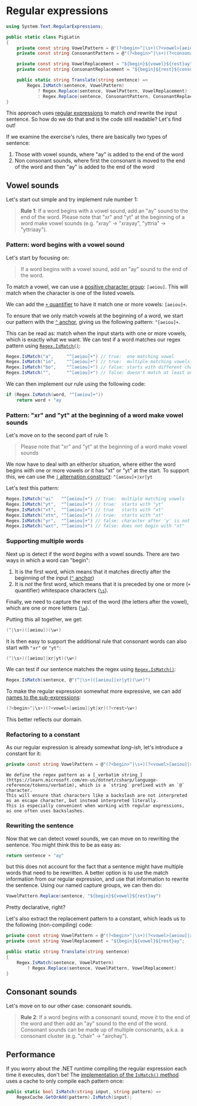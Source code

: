 # Regular expressions

```csharp
using System.Text.RegularExpressions;

public static class PigLatin
{
    private const string VowelPattern = @"(?<begin>^|\s+)(?<vowel>[aeiou]|xr|yt)(?<rest>\w+)";
    private const string ConsonantPattern = @"(?<begin>^|\s+)(?<consonant>([^aeiou]?qu|[^aeiou]+))(?<rest>[aeiouy]\w*)";

    private const string VowelReplacement = "${begin}${vowel}${rest}ay";
    private const string ConsonantReplacement = "${begin}${rest}${consonant}ay";

    public static string Translate(string sentence) =>
        Regex.IsMatch(sentence, VowelPattern)
            ? Regex.Replace(sentence, VowelPattern, VowelReplacement)
            : Regex.Replace(sentence, ConsonantPattern, ConsonantReplacement);
}
```

This approach uses [regular expressions][regular-expressions] to match _and_ rewrite the input sentence.
So how do we do that and is the code still readable?
Let's find out!

If we examine the exercise's rules, there are basically two types of sentence:

1. Those with vowel sounds, where "ay" is added to the end of the word
2. Non consonant sounds, where first the consonant is moved to the end of the word and then "ay" is added to the end of the word

## Vowel sounds

Let's start out simple and try implement rule number 1:

> **Rule 1**: If a word begins with a vowel sound, add an "ay" sound to the end of the word. Please note that "xr" and "yt" at the beginning of a word make vowel sounds (e.g. "xray" -> "xrayay", "yttria" -> "yttriaay").

### Pattern: word begins with a vowel sound

Let's start by focusing on:

> If a word begins with a vowel sound, add an "ay" sound to the end of the word.

To match a vowel, we can use a [positive character group][regex-positive-character-group]: `[aeiou]`.
This will match when the character is one of the listed vowels.

We can add the [`+` quantifier][regex-quantifiers] to have it match one or more vowels: `[aeiou]+`.

To ensure that we only match vowels at the beginning of a word, we start our pattern with the [`^` anchor][regex-anchors], giving us the following pattern: `^[aeiou]+`.

This can be read as: match when the input starts with one or more vowels, which is exactly what we want.
We can test if a word matches our regex pattern using [`Regex.IsMatch()`][regex-ismatch]:

```csharp
Regex.IsMatch("a",     "^[aeiou]+") // true:  one matching vowel
Regex.IsMatch("io",    "^[aeiou]+") // true:  multiple matching vowels
Regex.IsMatch("bo",    "^[aeiou]+") // false: starts with different character
Regex.IsMatch("",      "^[aeiou]+") // false: doesn't match at least once
```

We can then implement our rule using the following code:

```csharp
if (Regex.IsMatch(word, "^[aeiou]+"))
    return word + "ay
```

### Pattern: "xr" and "yt" at the beginning of a word make vowel sounds

Let's move on to the second part of rule 1:

> Please note that "xr" and "yt" at the beginning of a word make vowel sounds

We now have to deal with an either/or situation, where either the word begins with one or more vowels _or_ it has "xt" or "yt" at the start.
To support this, we can use the [`|` alternation construct][regex-either-or]: `^[aeiou]+|xr|yt`

Let's test this pattern:

```csharp
Regex.IsMatch("ai"   "^[aeiou]+") // true:  multiple matching vowels
Regex.IsMatch("yt",  "^[aeiou]+") // true:  starts with "yt"
Regex.IsMatch("xt",  "^[aeiou]+") // true   starts with "xt"
Regex.IsMatch("xtn", "^[aeiou]+") // true:  starts with "xt"
Regex.IsMatch("yr",  "^[aeiou]+") // false: character after 'y' is not 't'
Regex.IsMatch("wxt", "^[aeiou]+") // false: does not begin with "xt"
```

### Supporting multiple words

Next up is detect if the word _begins_ with a vowel sounds.
There are two ways in which a word can "begin":

1. It is the first word, which means that it matches directly after the beginning of the input ([`^` anchor][regex-anchors])
2. It is _not_ the first word, which means that it is preceded by one or more (`+` quantifier) whitespace characters ([`\s`][regex-whitespace-character-group]).

Finally, we need to capture the rest of the word (the letters after the vowel), which are one or more letters ([`\w`][regex-word-character-group]).

Putting this all together, we get:

```csharp
(^|\s+)([aeiou])(\w+)
```

It is then easy to support the additional rule that consonant words can also start with `"xr"` or `"yt"`:

```csharp
(^|\s+)([aeiou]|xr|yt)(\w+)
```

We can test if our sentence matches the regex using [`Regex.IsMatch()`][regex-ismatch]:

```csharp
Regex.IsMatch(sentence, @"(^|\s+)([aeiou]|xr|yt)(\w+)")
```

To make the regular expression somewhat more expressive, we can add [names to the sub-expressions][regex-named-matched-subexpression]:

```csharp
(?<begin>^|\s+)(?<vowel>[aeiou]|yt|xr)(?<rest>\w+)
```

This better reflects our domain.

### Refactoring to a constant

As our regular expression is already somewhat _long-ish_, let's introduce a constant for it:

```csharp
private const string VowelPattern = @"(?<begin>^|\s+)(?<vowel>[aeiou]|xr|yt)(?<rest>\w+)";
```

```exercism/note
We define the regex pattern as a [_verbatim string_](https://learn.microsoft.com/en-us/dotnet/csharp/language-reference/tokens/verbatim), which is a `string` prefixed with an `@` character.
This will ensure that characters like a backslash are not interpreted as an escape character, but instead interpreted literally.
This is especially convenient when working with regular expressions, as one often uses backslashes.
```

### Rewriting the sentence

Now that we can detect vowel sounds, we can move on to rewriting the sentence.
You might think this to be as easy as:

```csharp
return sentence + "ay"
```

but this does not account for the fact that a sentence might have multiple words that need to be rewritten.
A better option is to use the match information from our regular expression, and use that information to rewrite the sentence.
Using our named capture groups, we can then do:

```csharp
VowelPattern.Replace(sentence, "${begin}${vowel}${rest}ay")
```

Pretty declarative, right?

Let's also extract the replacement pattern to a constant, which leads us to the following (non-compiling) code:

```csharp
private const string VowelPattern = @"(?<begin>^|\s+)(?<vowel>[aeiou]|xr|yt)(?<rest>\w+)";
private const string VowelReplacement = "${begin}${vowel}${rest}ay";

public static string Translate(string sentence)
{
    Regex.IsMatch(sentence, VowelPattern)
        ? Regex.Replace(sentence, VowelPattern, VowelReplacement)
}
```

## Consonant sounds

Let's move on to our other case: consonant sounds.

> **Rule 2**: If a word begins with a consonant sound, move it to the end of the word and then add an "ay" sound to the end of the word. Consonant sounds can be made up of multiple consonants, a.k.a. a consonant cluster (e.g. "chair" -> "airchay").

<!--
- **Rule 4**: If a word contains a "y" after a consonant cluster or as the second letter in a two letter word it makes a vowel sound (e.g. "rhythm" -> "ythmrhay", "my" -> "ymay").


- **Rule 3**: If a word starts with a consonant sound followed by "qu", move it to the end of the word, and then add an "ay" sound to the end of the word (e.g. "square" -> "aresquay"). -->

## Performance

If you worry about the .NET runtime compiling the regular expression each time it executes, don't be!
The [implementation of the `IsMatch()` method][regex.is-match-source] uses a cache to only compile each pattern once:

```csharp
public static bool IsMatch(string input, string pattern) =>
    RegexCache.GetOrAdd(pattern).IsMatch(input);
```

[regular-expressions]: https://learn.microsoft.com/en-us/dotnet/standard/base-types/regular-expression-language-quick-reference
[regex-ismatch]: https://learn.microsoft.com/en-us/dotnet/api/system.text.regularexpressions.regex.ismatch
[regex-replace]: https://learn.microsoft.com/en-us/dotnet/api/system.text.regularexpressions.regex.replace
[regex-character-classes]: https://learn.microsoft.com/en-us/dotnet/standard/base-types/character-classes-in-regular-expressions
[regex-word-character-group]: https://learn.microsoft.com/en-us/dotnet/standard/base-types/character-classes-in-regular-expressions#word-character-w
[regex-whitespace-character-group]: https://learn.microsoft.com/en-us/dotnet/standard/base-types/character-classes-in-regular-expressions#whitespace-character-s
[regex-anchors]: https://learn.microsoft.com/en-us/dotnet/standard/base-types/anchors-in-regular-expressions
[regex-named-matched-subexpression]: https://learn.microsoft.com/en-us/dotnet/standard/base-types/grouping-constructs-in-regular-expressions#named_matched_subexpression
[regex.is-match-source]: https://github.com/dotnet/runtime/blob/main/src/libraries/System.Text.RegularExpressions/src/System/Text/RegularExpressions/Regex.Match.cs#L14
[regex-positive-character-group]: https://learn.microsoft.com/en-us/dotnet/standard/base-types/character-classes-in-regular-expressions#PositiveGroup
[regex-quantifiers]: https://learn.microsoft.com/en-us/dotnet/standard/base-types/quantifiers-in-regular-expressions
[regex-either-or]: https://learn.microsoft.com/en-us/dotnet/standard/base-types/alternation-constructs-in-regular-expressions#Either_Or
